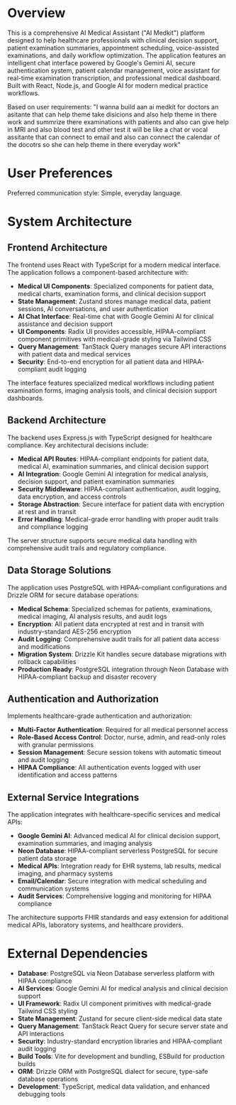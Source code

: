 # Overview

This is a comprehensive AI Medical Assistant ("AI Medkit") platform designed to help healthcare professionals with clinical decision support, patient examination summaries, appointment scheduling, voice-assisted examinations, and daily workflow optimization. The application features an intelligent chat interface powered by Google's Gemini AI, secure authentication system, patient calendar management, voice assistant for real-time examination transcription, and professional medical dashboard. Built with React, Node.js, and Google AI for modern medical practice workflows.

Based on user requirements: "I wanna build aan ai medkit for doctors an asitante that can help theme take disicions and also help theme in there work and summrize there examinations with patients and also can give help in MRI and also blood test and other test it will be like a chat or vocal assitante that can connect to email and also can connect the calendar of the docotrs so she can help theme in there everyday work"

# User Preferences

Preferred communication style: Simple, everyday language.

# System Architecture

## Frontend Architecture
The frontend uses React with TypeScript for a modern medical interface. The application follows a component-based architecture with:

- **Medical UI Components**: Specialized components for patient data, medical charts, examination forms, and clinical decision support
- **State Management**: Zustand stores manage medical data, patient sessions, AI conversations, and user authentication
- **AI Chat Interface**: Real-time chat with Google Gemini AI for clinical assistance and decision support
- **UI Components**: Radix UI provides accessible, HIPAA-compliant component primitives with medical-grade styling via Tailwind CSS
- **Query Management**: TanStack Query manages secure API interactions with patient data and medical services
- **Security**: End-to-end encryption for all patient data and HIPAA-compliant audit logging

The interface features specialized medical workflows including patient examination forms, imaging analysis tools, and clinical decision support dashboards.

## Backend Architecture
The backend uses Express.js with TypeScript designed for healthcare compliance. Key architectural decisions include:

- **Medical API Routes**: HIPAA-compliant endpoints for patient data, medical AI, examination summaries, and clinical decision support
- **AI Integration**: Google Gemini AI integration for medical analysis, decision support, and patient examination summaries
- **Security Middleware**: HIPAA-compliant authentication, audit logging, data encryption, and access controls
- **Storage Abstraction**: Secure interface for patient data with encryption at rest and in transit
- **Error Handling**: Medical-grade error handling with proper audit trails and compliance logging

The server structure supports secure medical data handling with comprehensive audit trails and regulatory compliance.

## Data Storage Solutions
The application uses PostgreSQL with HIPAA-compliant configurations and Drizzle ORM for secure database operations:

- **Medical Schema**: Specialized schemas for patients, examinations, medical imaging, AI analysis results, and audit logs
- **Encryption**: All patient data encrypted at rest and in transit with industry-standard AES-256 encryption
- **Audit Logging**: Comprehensive audit trails for all patient data access and modifications
- **Migration System**: Drizzle Kit handles secure database migrations with rollback capabilities
- **Production Ready**: PostgreSQL integration through Neon Database with HIPAA-compliant backup and disaster recovery

## Authentication and Authorization
Implements healthcare-grade authentication and authorization:

- **Multi-Factor Authentication**: Required for all medical personnel access
- **Role-Based Access Control**: Doctor, nurse, admin, and read-only roles with granular permissions
- **Session Management**: Secure session tokens with automatic timeout and audit logging
- **HIPAA Compliance**: All authentication events logged with user identification and access patterns

## External Service Integrations
The application integrates with healthcare-specific services and medical APIs:

- **Google Gemini AI**: Advanced medical AI for clinical decision support, examination summaries, and imaging analysis
- **Neon Database**: HIPAA-compliant serverless PostgreSQL for secure patient data storage
- **Medical APIs**: Integration ready for EHR systems, lab results, medical imaging, and pharmacy systems
- **Email/Calendar**: Secure integration with medical scheduling and communication systems
- **Audit Services**: Comprehensive logging and monitoring for HIPAA compliance

The architecture supports FHIR standards and easy extension for additional medical APIs, laboratory systems, and healthcare providers.

# External Dependencies

- **Database**: PostgreSQL via Neon Database serverless platform with HIPAA compliance
- **AI Services**: Google Gemini AI for medical analysis and clinical decision support
- **UI Framework**: Radix UI component primitives with medical-grade Tailwind CSS styling
- **State Management**: Zustand for secure client-side medical data state
- **Query Management**: TanStack React Query for secure server state and API interactions
- **Security**: Industry-standard encryption libraries and HIPAA-compliant audit logging
- **Build Tools**: Vite for development and bundling, ESBuild for production builds
- **ORM**: Drizzle ORM with PostgreSQL dialect for secure, type-safe database operations
- **Development**: TypeScript, medical data validation, and enhanced debugging tools